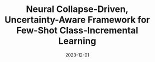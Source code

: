 ---
title: "Neural Collapse-Driven, Uncertainty-Aware Framework for Few-Shot Class-Incremental Learning"
collection: publications
category: thesis
permalink: /publication/msthesis
header:
    teaser: /images/msthesis.png
date: 2023-12-01
authors: Sungwon Woo 
venue: 
buttons:
    - type: paper
      url: /files/Sungwon_s_Masters.pdf
    - type: video
      url:
---